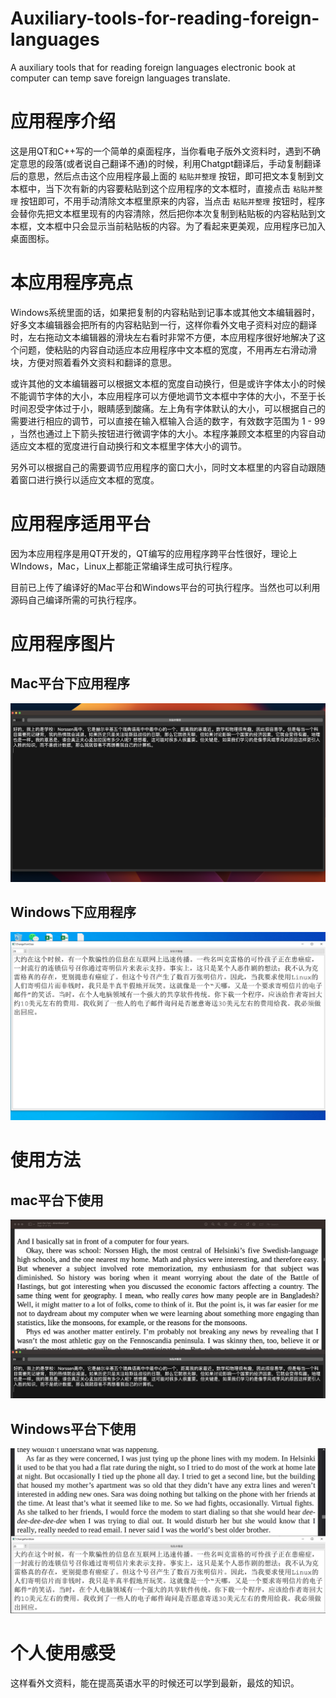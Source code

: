 # Auxiliary-tools-for-reading-foreign-languages
A auxiliary tools that for reading foreign languages electronic book at computer  can temp save foreign languages translate.


# 应用程序介绍

这是用QT和C++写的一个简单的桌面程序，当你看电子版外文资料时，遇到不确定意思的段落(或者说自己翻译不通)的时候，利用Chatgpt翻译后，手动复制翻译后的意思，然后点击这个应用程序最上面的 `粘贴并整理` 按钮，即可把文本复制到文本框中，当下次有新的内容要粘贴到这个应用程序的文本框时，直接点击 `粘贴并整理` 按钮即可，不用手动清除文本框里原来的内容，当点击 `粘贴并整理` 按钮时，程序会替你先把文本框里现有的内容清除，然后把你本次复制到粘贴板的内容粘贴到文本框，文本框中只会显示当前粘贴板的内容。为了看起来更美观，应用程序已加入桌面图标。

# 本应用程序亮点

Windows系统里面的话，如果把复制的内容粘贴到记事本或其他文本编辑器时，好多文本编辑器会把所有的内容粘贴到一行，这样你看外文电子资料对应的翻译时，左右拖动文本编辑器的滑块左右看时非常不方便，本应用程序很好地解决了这个问题，使粘贴的内容自动适应本应用程序中文本框的宽度，不用再左右滑动滑块，方便对照着看外文资料和翻译的意思。

或许其他的文本编辑器可以根据文本框的宽度自动换行，但是或许字体太小的时候不能调节字体的大小，本应用程序可以方便地调节文本框中字体的大小，不至于长时间忍受字体过于小，眼睛感到酸痛。左上角有字体默认的大小，可以根据自己的需要进行相应的调节，可以直接在输入框输入合适的数字，有效数字范围为 1 - 99 ，当然也通过上下箭头按钮进行微调字体的大小。本程序兼顾文本框里的内容自动适应文本框的宽度进行自动换行和文本框里字体大小的调节。

另外可以根据自己的需要调节应用程序的窗口大小，同时文本框里的内容自动跟随着窗口进行换行以适应文本框的宽度。

# 应用程序适用平台

因为本应用程序是用QT开发的，QT编写的应用程序跨平台性很好，理论上WIndows，Mac，Linux上都能正常编译生成可执行程序。

目前已上传了编译好的Mac平台和Windows平台的可执行程序。当然也可以利用源码自己编译所需的可执行程序。

# 应用程序图片

## Mac平台下应用程序

![介绍](https://github.com/mkzpd/Auxiliary-tools-for-reading-foreign-languages/blob/main/picture/Screenshot-2.png)

## Windows下应用程序

![介绍](https://github.com/mkzpd/Auxiliary-tools-for-reading-foreign-languages/blob/main/picture/windows-picture.PNG)

# 使用方法

## mac平台下使用

![介绍](https://github.com/mkzpd/Auxiliary-tools-for-reading-foreign-languages/blob/main/picture/Screenshot-1.png)

## Windows平台下使用

![介绍](https://github.com/mkzpd/Auxiliary-tools-for-reading-foreign-languages/blob/main/picture/windows-picture-use.PNG)

# 个人使用感受

这样看外文资料，能在提高英语水平的时候还可以学到最新，最炫的知识。
